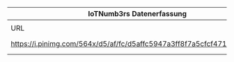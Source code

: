 |IoTNumb3rs Datenerfassung|||||||||||
| ---- | ---- | ---- | ---- | ---- | ---- | ---- | ---- | ---- | ---- | ---- |
||||||||||||
|URL|home_url|filename|device_class|device_count|market_class|market_volume|prognosis_year|publication_year|authorship_class|Dropbox folder|
|https://i.pinimg.com/564x/d5/af/fc/d5affc5947a3ff8f7a5cfcf47149888f.jpg|https://www.pinterest.de/pin/183662491034764756/|file3_d5affc5947a3ff8f7a5cfcf47149888f.jpg||||||||marielledemuth/20181124-1500|
